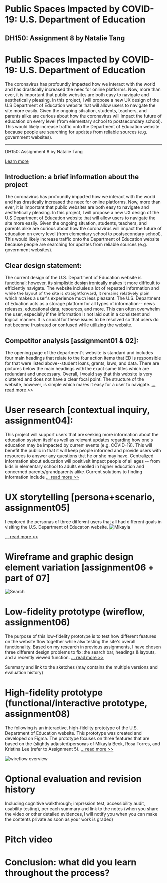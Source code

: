 # Public Spaces Impacted by COVID-19: U.S. Department of Education 
## DH150: Assignment 8 by Natalie Tang

<div class="jumbotron">
  <h1 class="display-4">Public Spaces Impacted by COVID-19: U.S. Department of Education</h1>
  <p class="lead">The coronavirus has profoundly impacted how we interact with the world and has drastically increased the need for online platforms. Now, more than ever, it is important that public websites are both easy to navigate and aesthetically pleasing. In this project, I will propose a new UX design of the U.S Department of Education website that will allow users to navigate the site more easily. Given the ongoing situation, students, teachers, and parents alike are curious about how the coronavirus will impact the future of education on every level (from elementary school to postsecondary school). This would likely increase traffic onto the Department of Education website because people are searching for updates from reliable sources (e.g. government websites). </p>
  <hr class="my-4">
  <p>DH150: Assignment 8 by Natalie Tang</p>
  <a class="btn btn-primary btn-lg" href="#" role="button">Learn more</a>
</div>

## Introduction: a brief information about the project
The coronavirus has profoundly impacted how we interact with the world and has drastically increased the need for online platforms. Now, more than ever, it is important that public websites are both easy to navigate and aesthetically pleasing. In this project, I will propose a new UX design of the U.S Department of Education website that will allow users to navigate the site more easily. Given the ongoing situation, students, teachers, and parents alike are curious about how the coronavirus will impact the future of education on every level (from elementary school to postsecondary school). This would likely increase traffic onto the Department of Education website because people are searching for updates from reliable sources (e.g. government websites). 

## Clear design statement: 
The current design of the U.S. Department of Education website is functional; however, its simplistic design ironically makes it more difficult to efficiently navigate. The website includes a lot of repeated information and while the layout of the site is straightforward, it remains relatively plain which makes a user's experience much less pleasant. The U.S. Department of Eduation acts as a storage platform for all types of information-- news releases, educational data, resources, and more. This can often overwhelm the user, especially if the information is not laid out in a consistent and logical manner. It is crucial for these issues to be resolved so that users do not become frustrated or confused while utilizing the website.  

## Competitor analysis [assignment01 & 02]:
The opening page of the department's website is standard and includes four main headings that relate to the four action items that ED is responsible for that were listed above--student loans, grants, laws, and data. There are pictures below the main headings with the exact same titles which are redundant and unecessary. Overall, I would say that this website is very cluttered and does not have a clear focal point. The structure of the website, however, is simple which makes it easy for a user to navigate. [... read more >>](https://github.com/nataliejtang/DH150-Natalie-Tang/blob/master/Assignment-1.md)


# User research [contextual inquiry, assignment04]:
This project will support users that are seeking more information about the education system itself as well as relevant updates regarding how one's education may be impacted by current events (e.g. COVID-19). This will benefit the public in that it will keep people informed and provide users with resources to answer any questions that he or she may have. Centralized information about education will positivelt impact people of all ages -- from kids in elementary school to adults enrolled in higher education and concerned parents/grandparents alike. Current solutions to finding information include [... read more >>](https://github.com/nataliejtang/DH150-Natalie-Tang/blob/master/Assignment-4.md)

# UX storytelling [persona+scenario, assignment05]
I explored the personas of three different users that all had different goals in visiting the U.S. Department of Education website.
 ![Mikayla](P2.png)
 
 [... read more >>](https://github.com/nataliejtang/DH150-Natalie-Tang/blob/master/Assignment-5.md)
 

# Wireframe and graphic design element variation [assignment06 + part of 07]
![Search](WF1.jpg)


# Low-fidelity prototype (wireflow, assignment06)
The purpose of this low-fidelity prototype is to test how different features on the website flow together while also testing the site's overall functionality. Based on my research in previous assignments, I have chosen three different design problems to fix: the search bar, headings & layouts, and a recently viewed function. [... read more >>](https://github.com/nataliejtang/DH150-Natalie-Tang/blob/master/Assignment-6.md) 

Summary and link to the sketches (may contains the multiple versions and evaluation history)

# High-fidelity prototype (functional/interactive prototype, assignment08)
The following is an interactive, high-fidelity prototype of the U.S. Department of Education website. This prototype was created and developed on Figma. The prototype focuses on three features that are based on the (slightly adjusted)personas of Mikayla Beck, Rosa Torres, and Kristina Lee (refer to Assignment 5). [... read more >>](https://github.com/nataliejtang/DH150-Natalie-Tang/blob/master/Assignment-7.md) 

![wireflow overview](overview.png) 

# Optional evaluation and revision history 

Including cognitive walkthrough; impression test, accessibility audit, usability testing), per each summary and link to the notes (when you share the video or other detailed evidences, I will notify you when you can make the contents private as soon as your work is graded)

# Pitch video 

# Conclusion: what did you learn throughout the process?
